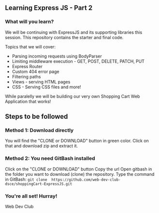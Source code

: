 ## Learning Express JS - Part 2

### What will you learn?

We will be continuing with ExpressJS and its supporting libraries this 
session. This repository contains the starter and final code.

Topics that we will cover:

* Parsing incoming requests using BodyParser
* Limiting middleware execution - GET, POST, DELETE, PATCH, PUT
* Express Router
* Custom 404 error page
* Filtering paths
* Views - serving HTML pages
* CSS - Serving CSS files
and more!

While paralelly we will be building our very own Shopping Cart Web 
Application that works!

## Steps to be followed

### Method 1: Download directly
You will find the "CLONE or DOWNLOAD" button in green color. Click on 
that and download zip and extract it.

### Method 2: You need GitBash installed
Click on the "CLONE or DOWNLOAD" button 
Copy the url
Open gitbash in the folder you want to download (clone) the repository.
Type the command in GitBash: `git clone 
https://github.com/web-dev-club-dsce/shoppingCart-ExpressJS.git`

### You're all set! Hurray!

Web Dev Club
